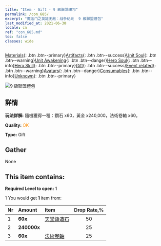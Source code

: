 ```yaml
---
title: "Item - Gift - 9 級聯盟禮包"
permalink: /con_685/
excerpt: "魔法门之英雄无敌：战争纪元  9 級聯盟禮包"
last_modified_at: 2021-06-30
locale: cn
ref: "con_685.md"
toc: false
classes: wide
---
```

 [Materials](/ItemsCN/){: .btn .btn--primary}[Artifacts](/ItemsCN/Artifacts/){: .btn .btn--success}[Unit Soul](/ItemsCN/UnitSoul/){: .btn .btn--warning}[Unit Awakening](/ItemsCN/UnitAwakening/){: .btn .btn--danger}[Hero Soul](/ItemsCN/HeroSoul/){: .btn .btn--info}[Hero Skill](/ItemsCN/HeroSkill/){: .btn .btn--primary}[Gift](/ItemsCN/Gift/){: .btn .btn--success}[Event related](/ItemsCN/Events/){: .btn .btn--warning}[Avatars](/ItemsCN/Avatars/){: .btn .btn--danger}[Consumables](/ItemsCN/Consumables/){: .btn .btn--info}[Unknown](/ItemsCN/Unknown/){: .btn .btn--primary}

 ![9 級聯盟禮包](/images/t/i_50002.png)

## 詳情
 **玩法詳解:** 隨機獲得一種：鑽石 x60，黃金 x240,000，法術卷軸 x60。

 **Quality:** <span style="color: #FF8C00">OK</span>

 **Type:** Gift

## Gather

  None

## This item contains:

 **Required Level to open:** 1

 1 You would get **1** item  from:

  | Nr | Amount |     Item    | Drop Rate,% |
  |:---|:-------|:------------|:---------:|
  | 1 |  **60x** | [天堂鑄造石](/cn/Items/art_188/) | 50 | 
  | 2 |  **240000x** | <i class="fas fa-coins"/> | 25 | 
  | 3 |  **60x** | [法術卷軸](/cn/Items/con_694/) | 25 | 
